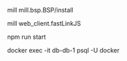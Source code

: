 mill mill.bsp.BSP/install

mill web_client.fastLinkJS

npm run start

docker exec -it db-db-1 psql -U docker